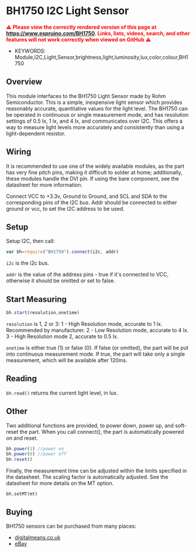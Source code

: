 <!--- Copyright (c) 2014 Spence Konde. See the file LICENSE for copying permission. -->
BH1750 I2C Light Sensor
========================

<span style="color:red">:warning: **Please view the correctly rendered version of this page at https://www.espruino.com/BH1750. Links, lists, videos, search, and other features will not work correctly when viewed on GitHub** :warning:</span>

* KEYWORDS: Module,I2C,Light,Sensor,brightness,light,luminosity,lux,color,colour,BH1750


Overview
------------------

This module interfaces to the BH1750 Light Sensor made by Rohm Semiconductor. This is a simple, inexpensive light sensor which provides reasonably accurate, quantitative values for the light level. The BH1750 can be operated in continuous or single measurement mode, and has resolution settings of 0.5 lx, 1 lx, and 4 lx, and communicates over I2C. This offers a way to measure light levels more accurately and consistently than using a light-dependent resistor.

Wiring
-------------------

It is recommended to use one of the widely available modules, as the part has very fine pitch pins, making it difficult to solder at home; additionally, these modules handle the DVI pin. If using the bare component, see the datasheet for more information.

Connect VCC to +3.3v, Ground to Ground, and SCL and SDA to the corresponding pins of the I2C bus. Addr should be connected to either ground or vcc, to set the I2C address to be used.


Setup
-------------------

Setup I2C, then call:

```JavaScript
var bh=require("BH1750").connect(i2c, addr)
```

`i2c` is the i2c bus.

`addr` is the value of the address pins - true if it's connected to VCC, otherwise it should be omitted or set to false.


Start Measuring
---------------

```JavaScript
bh.start(resolution,onetime)
```

`resolution` is 1, 2 or 3:
1 - High Resolution mode, accurate to 1 lx. Recommended by manufacturer.
2 - Low Resolution mode, accurate to 4 lx.
3 - High Resolution mode 2, accurate to 0.5 lx.

`onetime` is either true (1) or false (0). If false (or omitted), the part will be put into continuous measurement mode. If true, the part will take only a single measurement, which will be available after 120ms.


Reading
----------------

`bh.read()` returns the current light level, in lux.

Other
---------------

Two additional functions are provided, to power down, power up, and soft-reset the part. When you call connect(), the part is automatically powered on and reset.

```JavaScript
bh.power(1) //power on
bh.power(0) //power off
bh.reset()
```

Finally, the measurement time can be adjusted within the limits specified in the datasheet. The scaling factor is automatically adjusted. See the datasheet for more details on the MT option.

```
bh.setMT(mt)
```


Buying
-----

BH1750 sensors can be purchased from many places:

* [digitalmeans.co.uk](https://digitalmeans.co.uk/shop/index.php?route=product/search&tag=bh1750)
* [eBay](http://www.ebay.com/sch/i.html?_nkw=bh1750fvi&_sacat=92074)
